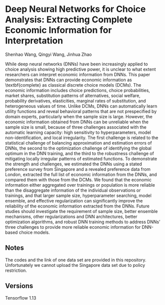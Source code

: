# Deep Neural Networks for Choice Analysis: Extracting Complete Economic Information for Interpretation

Shenhao Wang, Qingyi Wang, Jinhua Zhao

While deep neural networks (DNNs) have been increasingly applied to choice analysis showing high predictive power, it is unclear to what extent researchers can interpret economic information from DNNs. This paper demonstrates that DNNs can provide economic information as \textbf{complete} as classical discrete choice models (DCMs). The economic information includes choice predictions, choice probabilities, market shares, substitution patterns of alternatives, social welfare, probability derivatives, elasticities, marginal rates of substitution, and heterogeneous values of time. Unlike DCMs, DNNs can automatically learn utility functions and reveal behavioral patterns that are not prespecified by domain experts, particularly when the sample size is large. However, the economic information obtained from DNNs can be unreliable when the sample size is small, because of three challenges associated with the automatic learning capacity: high sensitivity to hyperparameters, model non-identification, and local irregularity. The first challenge is related to the statistical challenge of balancing approximation and estimation errors of DNNs, the second to the optimization challenge of identifying the global optimum in the DNN training, and the third to the robustness challenge of mitigating locally irregular patterns of estimated functions. To demonstrate the strength and challenges, we estimated the DNNs using a stated preference survey from Singapore and a revealed preference data from London, extracted the full list of economic information from the DNNs, and compared them with those from the DCMs. We found that the economic information either aggregated over trainings or population is more reliable than the disaggregate information of the individual observations or trainings, and that larger sample size, hyperparameter searching, model ensemble, and effective regularization can significantly improve the reliability of the economic information extracted from the DNNs. Future studies should investigate the requirement of sample size, better ensemble mechanisms, other regularizations and DNN architectures, better optimization algorithms, and robust DNN training methods to address DNNs’ three challenges to provide more reliable economic information for DNN-based choice models.

## Notes 
The codes and the link of one data set are provided in this repository. Unfortunately we cannot upload the Singapore data set due to policy restriction.

## Versions
Tensorflow 1.13

